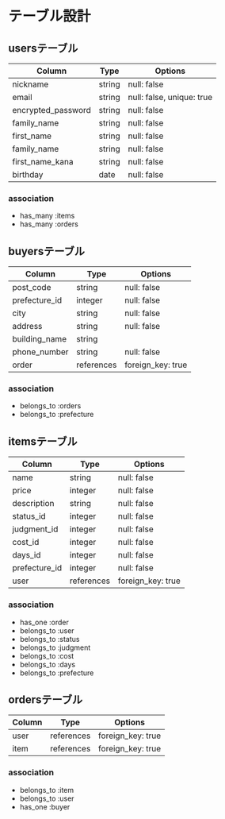 # テーブル設計

## usersテーブル

| Column             | Type   | Options                   |
| ------------------ | ------ | ------------------------- |
| nickname           | string | null: false               |
| email              | string | null: false, unique: true |
| encrypted_password | string | null: false               |
| family_name        | string | null: false               |
| first_name         | string | null: false               |
| family_name        | string | null: false               |
| first_name_kana    | string | null: false               |
| birthday           | date   | null: false               |

### association
- has_many :items
- has_many :orders

## buyersテーブル

| Column           | Type       | Options           |
| ---------------- | ---------- | ----------------- |
| post_code        | string     | null: false       |
| prefecture_id    | integer    | null: false       |
| city             | string     | null: false       |
| address          | string     | null: false       |
| building_name    | string     |                   |
| phone_number     | string     | null: false       |
| order            | references | foreign_key: true |

### association
- belongs_to :orders
- belongs_to :prefecture

## itemsテーブル

| Column         | Type       | Options           |
| -------------- | ---------- | ----------------- |
| name           | string     | null: false       |
| price          | integer    | null: false       |
| description    | string     | null: false       |
| status_id      | integer    | null: false       |
| judgment_id    | integer    | null: false       |
| cost_id        | integer    | null: false       |
| days_id        | integer    | null: false       |
| prefecture_id  | integer    | null: false       |
| user           | references | foreign_key: true |

### association
- has_one :order
- belongs_to :user
- belongs_to :status
- belongs_to :judgment
- belongs_to :cost
- belongs_to :days
- belongs_to :prefecture

## ordersテーブル

| Column  | Type       | Options           |
| ------- | ---------- | ----------------- |
| user    | references | foreign_key: true |
| item    | references | foreign_key: true |

### association
- belongs_to :item
- belongs_to :user
- has_one :buyer